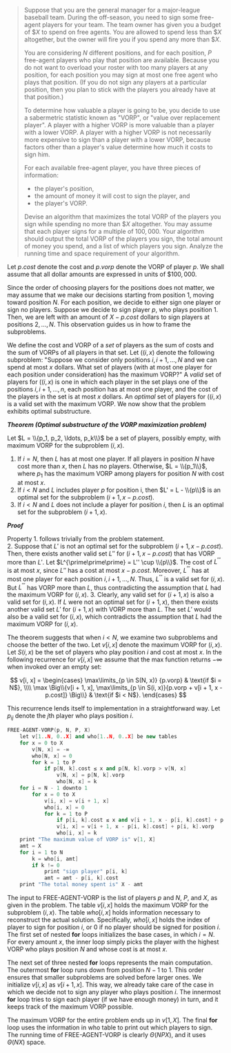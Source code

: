 > Suppose that you are the general manager for a major-league baseball team. During the off-season, you need to sign some free-agent players for your team. The team owner has given you a budget of $\$X$ to spend on free agents. You are allowed to spend less than $\$X$ altogether, but the owner will fire you if you spend any more than $\$X$.
>
> You are considering $N$ different positions, and for each position, $P$ free-agent players who play that position are available. Because you do not want to overload your roster with too many players at any position, for each position you may sign at most one free agent who plays that position. (If you do not sign any players at a particular position, then you plan to stick with the players you already have at that position.)
>
> To determine how valuable a player is going to be, you decide to use a sabermetric statistic known as "$\text{VORP}$", or "value over replacement player". A player with a higher $\text{VORP}$ is more valuable than a player with a lower $\text{VORP}$. A player with a higher $\text{VORP}$ is not necessarily more expensive to sign than a player with a lower $\text{VORP}$, because factors other than a player's value determine how much it costs to sign him.
>
> For each available free-agent player, you have three pieces of information:
>
> - the player's position,
> - the amount of money it will cost to sign the player, and
> - the player's $\text{VORP}$.
>
> Devise an algorithm that maximizes the total $\text{VORP}$ of the players you sign while spending no more than $\$X$ altogether. You may assume that each player signs for a multiple of $100,000$. Your algorithm should output the total $\text{VORP}$ of the players you sign, the total amount of money you spend, and a list of which players you sign. Analyze the running time and space requirement of your algorithm.

Let $p.cost$ denote the cost and $p.vorp$ denote the $\text{VORP}$ of player $p$. We shall assume that all dollar amounts are expressed in units of $\$100,000$.

Since the order of choosing players for the positions does not matter, we may assume that we make our decisions starting from position $1$, moving toward position $N$. For each position, we decide to either sign one player or sign no players. Suppose we decide to sign player $p$, who plays position $1$. Then, we are left with an amount of $X - p.cost$ dollars to sign players at positions $2, \ldots, N$. This observation guides us in how to frame the subproblems.

We define the cost and $\text{VORP}$ of a _set_ of players as the sum of costs and the sum of $\text{VORP}$s of all players in that set. Let ($(i, x)$ denote the following subproblem: "Suppose we consider only positions $i, i + 1, \ldots, N$ and we can spend at most $x$ dollars. What set of players (with at most one player for each position under consideration) has the maximum $\text{VORP}$?" A _valid_ set of players for ($(i, x)$ is one in which each player in the set plays one of the positions $i, i + 1, \ldots, n$, each position has at most one player, and the cost of the players in the set is at most $x$ dollars. An _optimal_ set of players for ($(i, x)$ is a valid set with the maximum $\text{VORP}$. We now show that the problem exhibits optimal substructure.

***Theorem (Optimal substructure of the VORP maximization problem)***

Let $L = \\{p_1, p_2, \ldots, p_k\\}$ be a set of players, possibly empty, with maximum $\text{VORP}$ for the subproblem $(i, x)$.

1. If $i = N$, then $L$ has at most one player. If all players in position $N$ have cost more than $x$, then $L$ has no players. Otherwise, $L = \\{p_1\\}$, where $p_1$ has the maximum $\text{VORP}$ among players for position $N$ with cost at most $x$.
2. If $i < N$ and $L$ includes player $p$ for position i, then $L' = L - \\{p\\}$ is an optimal set for the subproblem $(i + 1, x - p.cost)$.
3. If $i < N$ and $L$ does not include a player for position $i$, then $L$ is an optimal set for the subproblem $(i + 1, x)$.

***Proof***

Property 1. follows trivially from the problem statement.  
2. Suppose that $L'$ is not an optimal set for the subproblem $(i + 1, x - p.cost)$. Then, there exists another valid set $L''$ for $(i + 1, x - p.cost)$ that has $\text{VORP}$ more than $L'$. Let $L^{\prime\prime\prime} = L'' \cup \\{p\\}$. The cost of $L^{\prime\prime\prime}$ is at most $x$, since $L''$ has a cost at most $x - p.cost$. Moreover, $L^{\prime\prime\prime}$ has at most one player for each position $i, i + 1, \ldots, N$. Thus, $L^{\prime\prime\prime}$ is a valid set for $(i, x)$. But $L^{\prime\prime\prime}$ has $\text{VORP}$ more than $L$, thus contradicting the assumption that $L$ had the maximum $\text{VORP}$ for $(i, x)$.
3. Clearly, any valid set for $(i + 1, x)$ is also a valid set for $(i, x)$. If $L$ were not an optimal set for $(i + 1, x)$, then there exists another valid set $L'$ for $(i + 1, x)$ with $\text{VORP}$ more than $L$. The set $L'$ would also be a valid set for $(i, x)$, which contradicts the assumption that $L$ had the maximum $\text{VORP}$ for $(i, x)$.

The theorem suggests that when $i < N$, we examine two subproblems and choose the better of the two. Let $v[i, x]$ denote the maximum $\text{VORP}$ for $(i, x)$. Let $S(i, x)$ be the set of players who play position $i$ and cost at most $x$. In the following recurrence for $v[i, x]$ we assume that the max function returns $-\infty$ when invoked over an empty set:

$$
v[i, x] =
\begin{cases}
\max\limits_{p \in S(N, x)} {p.vorp} & \text{if $i = N$}, \\\\
\max \Big\\{v[i + 1, x], \max\limits_{p \in S(i, x)}{p.vorp + v[i + 1, x - p.cost]} \Big\\} & \text{if $i < N$}.
\end{cases}
$$

This recurrence lends itself to implementation in a straightforward way. Let $p_{ij}$ denote the $j$th player who plays position $i$.

```cpp
FREE-AGENT-VORP(p, N, P, X)
    let v[1..N, 0..X] and who[1..N, 0..X] be new tables
    for x = 0 to X
        v[N, x] = -∞
        who[N, x] = 0
        for k = 1 to P
            if p[N, k].cost ≤ x and p[N, k].vorp > v[N, x]
                v[N, x] = p[N, k].vorp
                who[N, x] = k
    for i = N - 1 downto 1
        for x = 0 to X
            v[i, x] = v[i + 1, x]
            who[i, x] = 0
            for k = 1 to P
                if p[i, k].cost ≤ x and v[i + 1, x - p[i, k].cost] + p[i, k].vorp > v[i, x]
                v[i, x] = v[i + 1, x - p[i, k].cost] + p[i, k].vorp
                who[i, x] = k
    print "The maximum value of VORP is" v[1, X]
    amt = X
    for i = 1 to N
        k = who[i, amt]
        if k != 0
            print "sign player" p[i, k]
            amt = amt - p[i, k].cost
    print "The total money spent is" X - amt
```

The input to $\text{FREE-AGENT-VORP}$ is the list of players $p$ and $N$, $P$, and $X$, as given in the problem. The table $v[i, x]$ holds the maximum $\text{VORP}$ for the subproblem $(i, x)$. The table $who[i, x]$ holds information necessary to reconstruct the actual solution. Specifically, $who[i, x]$ holds the index of player to sign for position $i$, or $0$ if no player should be signed for position $i$. The first set of nested **for** loops initializes the base cases, in which $i = N$. For every amount $x$, the inner loop simply picks the player with the highest $\text{VORP}$ who plays position $N$ and whose cost is at most $x$.

The next set of three nested **for** loops represents the main computation. The outermost **for** loop runs down from position $N - 1$ to $1$. This order ensures that smaller subproblems are solved before larger ones. We initialize $v[i, x]$ as $v[i + 1, x]$. This way, we already take care of the case in which we decide not to sign any player who plays position $i$. The innermost **for** loop tries to sign each player (if we have enough money) in turn, and it keeps track of the maximum $\text{VORP}$ possible.

The maximum $\text{VORP}$ for the entire problem ends up in $v[1, X]$. The final **for** loop uses the information in who table to print out which players to sign. The running time of $\text{FREE-AGENT-VORP}$ is clearly $\Theta(NPX)$, and it uses $\Theta(NX)$ space.
